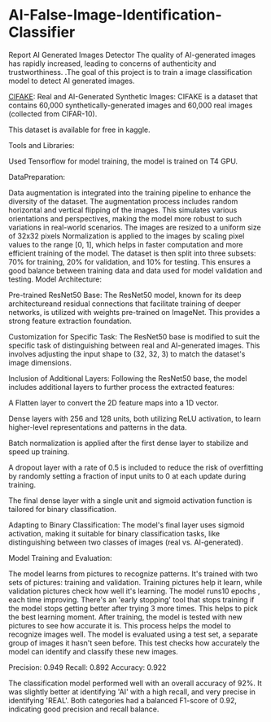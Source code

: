# AI-False-Image-Identification-Classifier
Report AI Generated Images Detector
The quality of AI-generated images has rapidly increased, leading to concerns of authenticity and trustworthiness. .The goal of this project is to train a image classification model to detect AI generated images.

[CIFAKE](https://www.kaggle.com/datasets/birdy654/cifake-real-and-ai-generated-synthetic-images/data): Real and AI-Generated Synthetic Images: CIFAKE is a dataset that contains 60,000 synthetically-generated images and 60,000 real images (collected from CIFAR-10).

This dataset is available for free in kaggle. 

Tools and Libraries:

Used Tensorflow for model training, the model is trained on T4 GPU.

DataPreparation:

Data augmentation is integrated into the training pipeline to enhance the diversity of the dataset.
The augmentation process includes random horizontal and vertical flipping of the images. This simulates various orientations and perspectives, making the model more robust to such variations in real-world scenarios.
The images are resized to a uniform size of 32x32 pixels
Normalization is applied to the images by scaling pixel values to the range [0, 1], which helps in faster computation and more efficient training of the model.
The dataset is then split into three subsets: 70% for training, 20% for validation, and 10% for testing. This ensures a good balance between training data and data used for model validation and testing.
Model Architecture:

Pre-trained ResNet50 Base: The ResNet50 model, known for its deep architectureand residual connections that facilitate training of deeper networks, is utilized with weights pre-trained on ImageNet. This provides a strong feature extraction foundation.

Customization for Specific Task: The ResNet50 base is modified to suit the specific task of distinguishing between real and AI-generated images. This involves adjusting the input shape to (32, 32, 3) to match the dataset's image dimensions.

Inclusion of Additional Layers: Following the ResNet50 base, the model includes additional layers to further process the extracted features:

A Flatten layer to convert the 2D feature maps into a 1D vector.

Dense layers with 256 and 128 units, both utilizing ReLU activation, to learn higher-level representations and patterns in the data.

Batch normalization is applied after the first dense layer to stabilize and speed up training.

A dropout layer with a rate of 0.5 is included to reduce the risk of overfitting by randomly setting a fraction of input units to 0 at each update during training.

The final dense layer with a single unit and sigmoid activation function is tailored for binary classification.

Adapting to Binary Classification: The model's final layer uses sigmoid activation, making it suitable for binary classification tasks, like distinguishing between two classes of images (real vs. AI-generated).


Model Training and Evaluation:

The model learns from pictures to recognize patterns. It's trained with two sets of pictures: training and validation.
Training pictures help it learn, while validation pictures check how well it's learning.
The model runs10 epochs , each time improving.
There's an 'early stopping' tool that stops training if the model stops getting better after trying 3 more times.
This helps to pick the best learning moment. After training, the model is tested with new pictures to see how accurate it is. This process helps the model to recognize images well.
The model is evaluated using a test set, a separate group of images it hasn't seen before.
This test checks how accurately the model can identify and classify these new images.

Precision: 0.949
Recall: 0.892
Accuracy: 0.922

The classification model performed well with an overall accuracy of 92%. It was slightly better at identifying 'AI' with a high recall, and very precise in identifying 'REAL'. Both categories had a balanced F1-score of 0.92, indicating good precision and recall balance.
